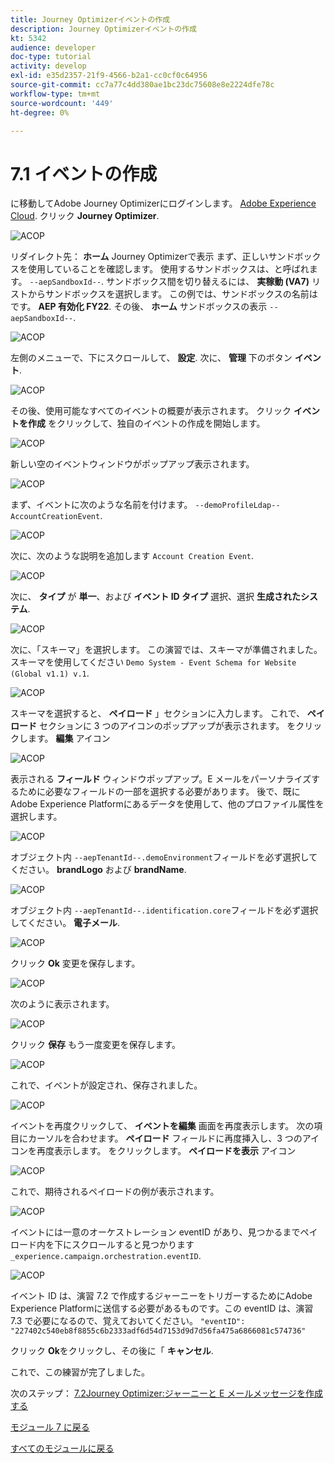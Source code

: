 ```yaml
---
title: Journey Optimizerイベントの作成
description: Journey Optimizerイベントの作成
kt: 5342
audience: developer
doc-type: tutorial
activity: develop
exl-id: e35d2357-21f9-4566-b2a1-cc0cf0c64956
source-git-commit: cc7a77c4dd380ae1bc23dc75608e8e2224dfe78c
workflow-type: tm+mt
source-wordcount: '449'
ht-degree: 0%

---
```


# 7.1 イベントの作成

に移動してAdobe Journey Optimizerにログインします。 [Adobe Experience Cloud](https://experience.adobe.com). クリック **Journey Optimizer**.

![ACOP](./images/acophome.png)

リダイレクト先： **ホーム**  Journey Optimizerで表示 まず、正しいサンドボックスを使用していることを確認します。 使用するサンドボックスは、と呼ばれます。 `--aepSandboxId--`. サンドボックス間を切り替えるには、 **実稼動 (VA7)** リストからサンドボックスを選択します。 この例では、サンドボックスの名前はです。 **AEP 有効化 FY22**. その後、 **ホーム** サンドボックスの表示 `--aepSandboxId--`.

![ACOP](./images/acoptriglp.png)

左側のメニューで、下にスクロールして、 **設定**. 次に、 **管理** 下のボタン **イベント**.

![ACOP](./images/acopmenu.png)

その後、使用可能なすべてのイベントの概要が表示されます。 クリック **イベントを作成** をクリックして、独自のイベントの作成を開始します。

![ACOP](./images/emptyevent.png)

新しい空のイベントウィンドウがポップアップ表示されます。

![ACOP](./images/emptyevent1.png)

まず、イベントに次のような名前を付けます。 `--demoProfileLdap--AccountCreationEvent`.

![ACOP](./images/eventname.png)

次に、次のような説明を追加します `Account Creation Event`.

![ACOP](./images/eventdescription.png)

次に、 **タイプ** が **単一**、および **イベント ID タイプ** 選択、選択 **生成されたシステム**.

![ACOP](./images/eventidtype.png)

次に、「スキーマ」を選択します。 この演習では、スキーマが準備されました。 スキーマを使用してください `Demo System - Event Schema for Website (Global v1.1) v.1`.

![ACOP](./images/eventschema.png)

スキーマを選択すると、 **ペイロード** 」セクションに入力します。 これで、 **ペイロード** セクションに 3 つのアイコンのポップアップが表示されます。 をクリックします。 **編集** アイコン

![ACOP](./images/eventpayload.png)

表示される **フィールド** ウィンドウポップアップ。E メールをパーソナライズするために必要なフィールドの一部を選択する必要があります。  後で、既にAdobe Experience Platformにあるデータを使用して、他のプロファイル属性を選択します。

![ACOP](./images/eventfields.png)

オブジェクト内 `--aepTenantId--.demoEnvironment`フィールドを必ず選択してください。 **brandLogo** および **brandName**.

![ACOP](./images/eventpayloadbr.png)

オブジェクト内 `--aepTenantId--.identification.core`フィールドを必ず選択してください。 **電子メール**.

![ACOP](./images/eventpayloadbrid.png)

クリック **Ok** 変更を保存します。

![ACOP](./images/saveok.png)

次のように表示されます。

![ACOP](./images/eventsave.png)

クリック **保存** もう一度変更を保存します。

![ACOP](./images/save1.png)

これで、イベントが設定され、保存されました。

![ACOP](./images/eventdone.png)

イベントを再度クリックして、 **イベントを編集** 画面を再度表示します。 次の項目にカーソルを合わせます。 **ペイロード** フィールドに再度挿入し、3 つのアイコンを再度表示します。 をクリックします。 **ペイロードを表示** アイコン

![ACOP](./images/viewevent.png)

これで、期待されるペイロードの例が表示されます。

![ACOP](./images/fullpayload.png)

イベントには一意のオーケストレーション eventID があり、見つかるまでペイロード内を下にスクロールすると見つかります `_experience.campaign.orchestration.eventID`.

![ACOP](./images/payloadeventID.png)

イベント ID は、演習 7.2 で作成するジャーニーをトリガーするためにAdobe Experience Platformに送信する必要があるものです。この eventID は、演習 7.3 で必要になるので、覚えておいてください。
`"eventID": "227402c540eb8f8855c6b2333adf6d54d7153d9d7d56fa475a6866081c574736"`

クリック **Ok**&#x200B;をクリックし、その後に「 **キャンセル**.

これで、この練習が完了しました。

次のステップ： [7.2Journey Optimizer:ジャーニーと E メールメッセージを作成する](./ex2.md)

[モジュール 7 に戻る](./journey-orchestration-create-account.md)

[すべてのモジュールに戻る](../../overview.md)
